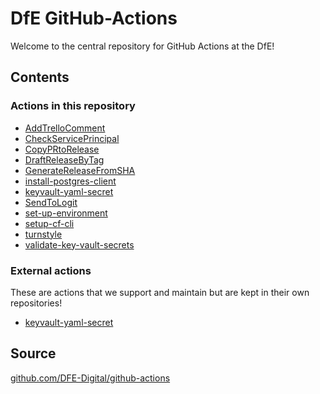 # DfE GitHub-Actions

Welcome to the central repository for GitHub Actions at the DfE!

## Contents

### Actions in this repository

* [AddTrelloComment](AddTrelloComment)
* [CheckServicePrincipal](CheckServicePrincipal)
* [CopyPRtoRelease](CopyPRtoRelease)
* [DraftReleaseByTag](DraftReleaseByTag)
* [GenerateReleaseFromSHA](GenerateReleaseFromSHA)
* [install-postgres-client](install-postgres-client)
* [keyvault-yaml-secret](keyvault-yaml-secret)
* [SendToLogit](SendToLogit)
* [set-up-environment](set-up-environment)
* [setup-cf-cli](setup-cf-cli)
* [turnstyle](turnstyle)
* [validate-key-vault-secrets](validate-key-vault-secrets)

### External actions

These are actions that we support and maintain but are kept in their own repositories!

* [keyvault-yaml-secret](https://github.com/DFE-Digital/keyvault-yaml-secret)

## Source

[github.com/DFE-Digital/github-actions](https://github.com/DFE-Digital/github-actions)

